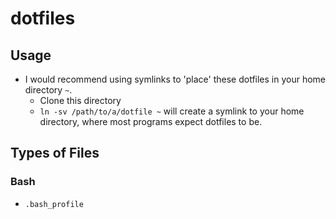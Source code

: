 # dotfiles

## Usage

- I would recommend using symlinks to 'place' these dotfiles in your home directory `~`.
  - Clone this directory
  - `ln -sv /path/to/a/dotfile ~` will create a symlink to your home directory, where most programs expect dotfiles to be.

## Types of Files

### Bash
- `.bash_profile`
